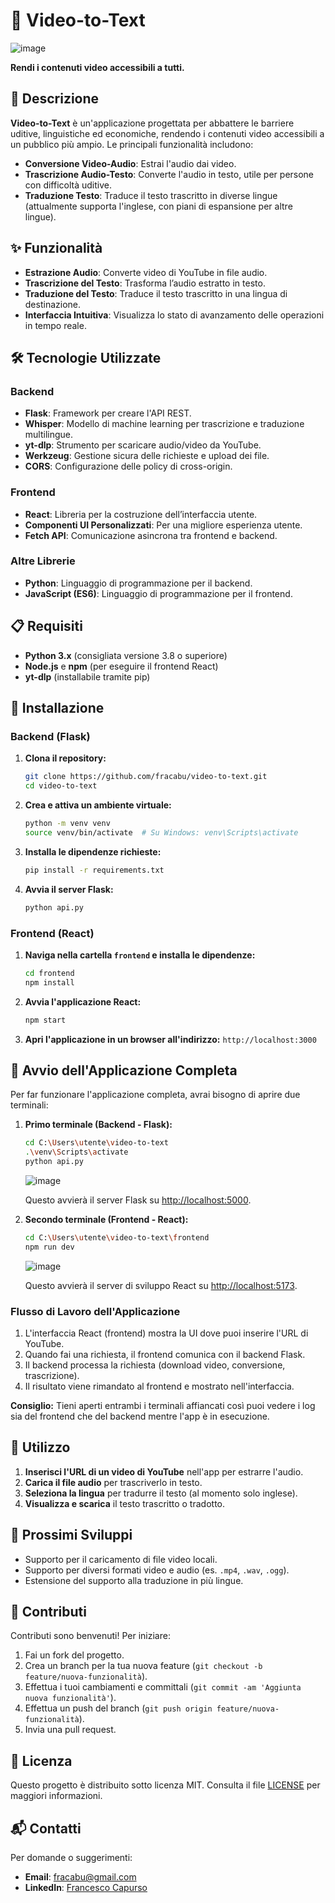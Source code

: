 # 🎥 Video-to-Text

![image](https://github.com/user-attachments/assets/6cb173af-dd3d-451b-9aec-64cd77af9171)


**Rendi i contenuti video accessibili a tutti.**

## 📖 Descrizione

**Video-to-Text** è un'applicazione progettata per abbattere le barriere uditive, linguistiche ed economiche, rendendo i contenuti video accessibili a un pubblico più ampio. Le principali funzionalità includono:

- **Conversione Video-Audio**: Estrai l'audio dai video.
- **Trascrizione Audio-Testo**: Converte l'audio in testo, utile per persone con difficoltà uditive.
- **Traduzione Testo**: Traduce il testo trascritto in diverse lingue (attualmente supporta l'inglese, con piani di espansione per altre lingue).

## ✨ Funzionalità

- **Estrazione Audio**: Converte video di YouTube in file audio.
- **Trascrizione del Testo**: Trasforma l’audio estratto in testo.
- **Traduzione del Testo**: Traduce il testo trascritto in una lingua di destinazione.
- **Interfaccia Intuitiva**: Visualizza lo stato di avanzamento delle operazioni in tempo reale.

## 🛠️ Tecnologie Utilizzate

### Backend

- **Flask**: Framework per creare l'API REST.
- **Whisper**: Modello di machine learning per trascrizione e traduzione multilingue.
- **yt-dlp**: Strumento per scaricare audio/video da YouTube.
- **Werkzeug**: Gestione sicura delle richieste e upload dei file.
- **CORS**: Configurazione delle policy di cross-origin.

### Frontend

- **React**: Libreria per la costruzione dell’interfaccia utente.
- **Componenti UI Personalizzati**: Per una migliore esperienza utente.
- **Fetch API**: Comunicazione asincrona tra frontend e backend.

### Altre Librerie

- **Python**: Linguaggio di programmazione per il backend.
- **JavaScript (ES6)**: Linguaggio di programmazione per il frontend.

## 📋 Requisiti

- **Python 3.x** (consigliata versione 3.8 o superiore)
- **Node.js** e **npm** (per eseguire il frontend React)
- **yt-dlp** (installabile tramite pip)

## 🚀 Installazione

### Backend (Flask)

1. **Clona il repository:**

   ```bash
   git clone https://github.com/fracabu/video-to-text.git
   cd video-to-text
   ```

2. **Crea e attiva un ambiente virtuale:**

   ```bash
   python -m venv venv
   source venv/bin/activate  # Su Windows: venv\Scripts\activate
   ```


3. **Installa le dipendenze richieste:**

   ```bash
   pip install -r requirements.txt
   ```

4. **Avvia il server Flask:**

   ```bash
   python api.py
   ```

### Frontend (React)

1. **Naviga nella cartella `frontend` e installa le dipendenze:**

   ```bash
   cd frontend
   npm install
   ```

2. **Avvia l'applicazione React:**

   ```bash
   npm start
   ```

3. **Apri l'applicazione in un browser all'indirizzo:** `http://localhost:3000`

## 🚀 Avvio dell'Applicazione Completa

Per far funzionare l'applicazione completa, avrai bisogno di aprire due terminali:

1. **Primo terminale (Backend - Flask):**
   ```bash
   cd C:\Users\utente\video-to-text
   .\venv\Scripts\activate
   python api.py
   ```
   ![image](https://github.com/user-attachments/assets/0c13d6f6-21db-47b3-8098-d4f06d938715)
   
   Questo avvierà il server Flask su [http://localhost:5000](http://localhost:5000).

2. **Secondo terminale (Frontend - React):**
   ```bash
   cd C:\Users\utente\video-to-text\frontend
   npm run dev
   ```
   ![image](https://github.com/user-attachments/assets/33821deb-9d55-4d77-a204-419a7366edd1)

   Questo avvierà il server di sviluppo React su [http://localhost:5173](http://localhost:5173).

### Flusso di Lavoro dell'Applicazione

1. L'interfaccia React (frontend) mostra la UI dove puoi inserire l'URL di YouTube.
2. Quando fai una richiesta, il frontend comunica con il backend Flask.
3. Il backend processa la richiesta (download video, conversione, trascrizione).
4. Il risultato viene rimandato al frontend e mostrato nell'interfaccia.

**Consiglio:** Tieni aperti entrambi i terminali affiancati così puoi vedere i log sia del frontend che del backend mentre l'app è in esecuzione.

## 📝 Utilizzo

1. **Inserisci l'URL di un video di YouTube** nell'app per estrarre l'audio.
2. **Carica il file audio** per trascriverlo in testo.
3. **Seleziona la lingua** per tradurre il testo (al momento solo inglese).
4. **Visualizza e scarica** il testo trascritto o tradotto.

## 🔧 Prossimi Sviluppi

- Supporto per il caricamento di file video locali.
- Supporto per diversi formati video e audio (es. `.mp4`, `.wav`, `.ogg`).
- Estensione del supporto alla traduzione in più lingue.

## 🤝 Contributi

Contributi sono benvenuti! Per iniziare:

1. Fai un fork del progetto.
2. Crea un branch per la tua nuova feature (`git checkout -b feature/nuova-funzionalità`).
3. Effettua i tuoi cambiamenti e committali (`git commit -am 'Aggiunta nuova funzionalità'`).
4. Effettua un push del branch (`git push origin feature/nuova-funzionalità`).
5. Invia una pull request.

## 📄 Licenza

Questo progetto è distribuito sotto licenza MIT. Consulta il file [LICENSE](./LICENSE) per maggiori informazioni.

## 📬 Contatti

Per domande o suggerimenti:

- **Email**: fracabu@gmail.com
- **LinkedIn**: [Francesco Capurso](https://www.linkedin.com/in/francesco-~-capurso-5801031a9/)
